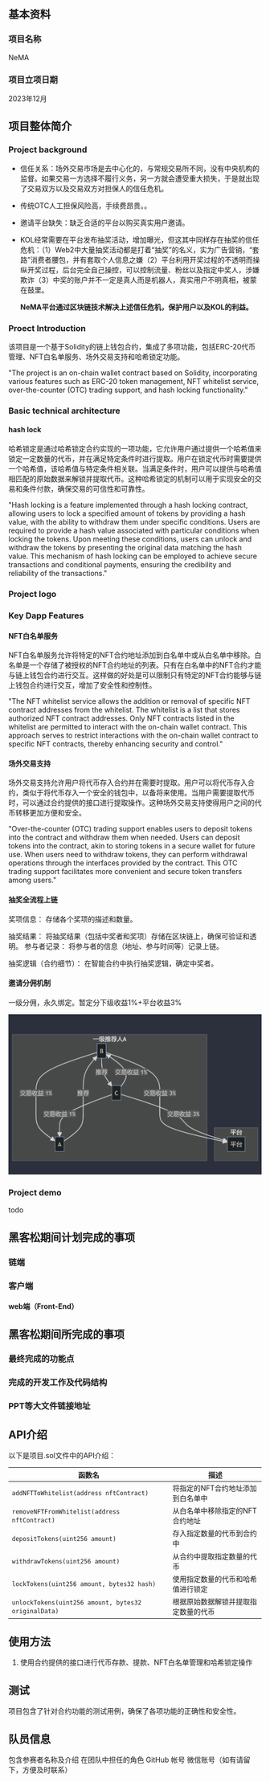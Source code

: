 ## 基本资料	

### 项目名称

NeMA

### 项目立项日期

2023年12月

## 项目整体简介

### Project background

* 信任关系：场外交易市场是去中心化的，与常规交易所不同，没有中央机构的监督。如果交易一方选择不履行义务，另一方就会遭受重大损失，于是就出现了交易双方以及交易双方对担保人的信任危机。
* 传统OTC人工担保风险高，手续费昂贵。。

* 邀请平台缺失：缺乏合适的平台以购买真实用户邀请。

* KOL经常需要在平台发布抽奖活动，增加曝光，但这其中同样存在抽奖的信任危机：（1）Web2中大量抽奖活动都是打着“抽奖”的名义，实为广告营销，“套路”消费者腰包，并有套取个人信息之嫌（2）平台利用开奖过程的不透明而操纵开奖过程，后台完全自己操控，可以控制流量、粉丝以及指定中奖人，涉嫌欺诈（3）中奖的账户并不一定是真人而是机器人，真实用户不明真相，被蒙在鼓里。

  **NeMA平台通过区块链技术解决上述信任危机，保护用户以及KOL的利益。**

### Proect Introduction

该项目是一个基于Solidity的链上钱包合约，集成了多项功能，包括ERC-20代币管理、NFT白名单服务、场外交易支持和哈希锁定功能。

"The project is an on-chain wallet contract based on Solidity, incorporating various features such as ERC-20 token management, NFT whitelist service, over-the-counter (OTC) trading support, and hash locking functionality."

### Basic technical architecture

#### hash lock

哈希锁定是通过哈希锁定合约实现的一项功能，它允许用户通过提供一个哈希值来锁定一定数量的代币，并在满足特定条件时进行提取。用户在锁定代币时需要提供一个哈希值，该哈希值与特定条件相关联。当满足条件时，用户可以提供与哈希值相匹配的原始数据来解锁并提取代币。这种哈希锁定的机制可以用于实现安全的交易和条件付款，确保交易的可信性和可靠性。

"Hash locking is a feature implemented through a hash locking contract, allowing users to lock a specified amount of tokens by providing a hash value, with the ability to withdraw them under specific conditions. Users are required to provide a hash value associated with particular conditions when locking the tokens. Upon meeting these conditions, users can unlock and withdraw the tokens by presenting the original data matching the hash value. This mechanism of hash locking can be employed to achieve secure transactions and conditional payments, ensuring the credibility and reliability of the transactions."

### Project logo

### Key Dapp Features

#### NFT白名单服务

NFT白名单服务允许将特定的NFT合约地址添加到白名单中或从白名单中移除。白名单是一个存储了被授权的NFT合约地址的列表。只有在白名单中的NFT合约才能与链上钱包合约进行交互。这样做的好处是可以限制只有特定的NFT合约能够与链上钱包合约进行交互，增加了安全性和控制性。

"The NFT whitelist service allows the addition or removal of specific NFT contract addresses from the whitelist. The whitelist is a list that stores authorized NFT contract addresses. Only NFT contracts listed in the whitelist are permitted to interact with the on-chain wallet contract. This approach serves to restrict interactions with the on-chain wallet contract to specific NFT contracts, thereby enhancing security and control."

#### 场外交易支持

场外交易支持允许用户将代币存入合约并在需要时提取。用户可以将代币存入合约，类似于将代币存入一个安全的钱包中，以备将来使用。当用户需要提取代币时，可以通过合约提供的接口进行提取操作。这种场外交易支持使得用户之间的代币转移更加方便和安全。

"Over-the-counter (OTC) trading support enables users to deposit tokens into the contract and withdraw them when needed. Users can deposit tokens into the contract, akin to storing tokens in a secure wallet for future use. When users need to withdraw tokens, they can perform withdrawal operations through the interfaces provided by the contract. This OTC trading support facilitates more convenient and secure token transfers among users."

#### 抽奖全流程上链

奖项信息： 存储各个奖项的描述和数量。

抽奖结果： 将抽奖结果（包括中奖者和奖项）存储在区块链上，确保可验证和透明。
参与者记录： 将参与者的信息（地址、参与时间等）记录上链。

抽奖逻辑（合约细节）： 在智能合约中执行抽奖逻辑，确定中奖者。

#### 邀请分佣机制

一级分佣，永久绑定。暂定分下级收益1%+平台收益3%

![image-20231216000526281](./static/invite2.png)

#### 

### Project demo

todo

## 黑客松期间计划完成的事项

### 链端

### 客户端

#### web端（Front-End）

## 黑客松期间所完成的事项

### 最终完成的功能点

### 完成的开发工作及代码结构

### PPT等大文件链接地址

## API介绍

以下是项目.sol文件中的API介绍：

| 函数名 | 描述 |
| ------ | ---- |
| `addNFTToWhitelist(address nftContract)` | 将指定的NFT合约地址添加到白名单中 |
| `removeNFTFromWhitelist(address nftContract)` | 从白名单中移除指定的NFT合约地址 |
| `depositTokens(uint256 amount)` | 存入指定数量的代币到合约中 |
| `withdrawTokens(uint256 amount)` | 从合约中提取指定数量的代币 |
| `lockTokens(uint256 amount, bytes32 hash)` | 使用指定数量的代币和哈希值进行锁定 |
| `unlockTokens(uint256 amount, bytes32 originalData)` | 根据原始数据解锁并提取指定数量的代币 |

## 使用方法

1. 使用合约提供的接口进行代币存款、提款、NFT白名单管理和哈希锁定操作

## 测试

项目包含了针对合约功能的测试用例，确保了各项功能的正确性和安全性。

## 队员信息

包含参赛者名称及介绍 在团队中担任的角色 GitHub 帐号 微信账号（如有请留下，方便及时联系）

